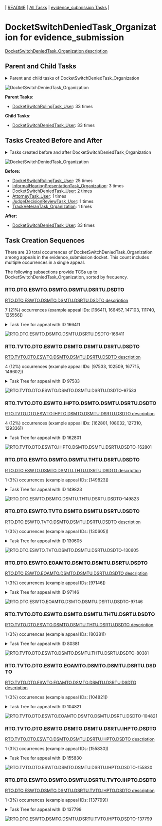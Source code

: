 <!-- DO NOT EDIT THIS FILE.  This file is autogenerated. -->
| [README](../README.md) | [All Tasks](../alltasks.md) | [evidence_submission Tasks](tasklist.md) |

# DocketSwitchDeniedTask_Organization for evidence_submission

[DocketSwitchDeniedTask_Organization description](../descr/DocketSwitchDeniedTask_Organization.md)

## Parent and Child Tasks

<details><summary markdown='span'>Parent and child tasks of DocketSwitchDeniedTask_Organization
</summary>

```
digraph G {
rankdir=LR;
node [shape=box]
"DocketSwitchDeniedTask_Organization" -> "DocketSwitchDeniedTask_User" [label=33]
"DocketSwitchRulingTask_User" -> "DocketSwitchDeniedTask_Organization" [label=33]
}
```
</details>

![DocketSwitchDeniedTask_Organization](dot/DocketSwitchDeniedTask_Organization-parentchild.dot.png)

**Parent Tasks:**

   * [DocketSwitchRulingTask_User](DocketSwitchRulingTask_User.md): 33 times

**Child Tasks:**

   * [DocketSwitchDeniedTask_User](DocketSwitchDeniedTask_User.md): 33 times

## Tasks Created Before and After

<details><summary markdown='span'>Tasks created before and after DocketSwitchDeniedTask_Organization</summary>

```
digraph G {
rankdir=LR;

"DocketSwitchDeniedTask_Organization" -> "DocketSwitchDeniedTask_User" [label=33]
"DocketSwitchRulingTask_User" -> "DocketSwitchDeniedTask_Organization" [label=25]
"InformalHearingPresentationTask_Organization" -> "DocketSwitchDeniedTask_Organization" [label=3]
"DocketSwitchDeniedTask_User" -> "DocketSwitchDeniedTask_Organization" [label=2]
"TrackVeteranTask_Organization" -> "DocketSwitchDeniedTask_Organization" [label=1]
"JudgeDecisionReviewTask_User" -> "DocketSwitchDeniedTask_Organization" [label=1]
"AttorneyTask_User" -> "DocketSwitchDeniedTask_Organization" [label=1]
}
```
</details>

![DocketSwitchDeniedTask_Organization](dot/DocketSwitchDeniedTask_Organization.dot.png)

**Before:**

   * [DocketSwitchRulingTask_User](DocketSwitchRulingTask_User.md): 25 times
   * [InformalHearingPresentationTask_Organization](InformalHearingPresentationTask_Organization.md): 3 times
   * [DocketSwitchDeniedTask_User](DocketSwitchDeniedTask_User.md): 2 times
   * [AttorneyTask_User](AttorneyTask_User.md): 1 times
   * [JudgeDecisionReviewTask_User](JudgeDecisionReviewTask_User.md): 1 times
   * [TrackVeteranTask_Organization](TrackVeteranTask_Organization.md): 1 times

**After:**

   * [DocketSwitchDeniedTask_User](DocketSwitchDeniedTask_User.md): 33 times

## Task Creation Sequences

There are 33 total occurrences of DocketSwitchDeniedTask_Organization among appeals in the evidence_submission docket.  This count includes multiple occurrences in a single appeal.

The following subsections provide TCSs up to DocketSwitchDeniedTask_Organization, sorted by frequency.

### RTO.DTO.ESWTO.DSMTO.DSMTU.DSRTU.DSDTO

[RTO.DTO.ESWTO.DSMTO.DSMTU.DSRTU.DSDTO description](../descr/RTO.DTO.ESWTO.DSMTO.DSMTU.DSRTU.DSDTO.md)

7 (21%) occurrences (example appeal IDs: [166411, 166457, 147103, 111740, 125556])

<details><summary markdown='span'>Task Tree for appeal with ID 166411</summary>

```
@startuml
skinparam {
  ObjectBorderColor #555
  ObjectBorderThickness 0
  ObjectFontStyle bold
  ObjectFontSize 14
  ObjectAttributeFontColor #333
  ObjectAttributeFontSize 12
}
  object 0.RootTask #8dd3c7 {
Organization
}
  object 1.DistributionTask #ffffb3 {
Organization
}
  object 2.EvidenceSubmissionWindowTask #fccde5 {
Organization
}
  object 3.DocketSwitchMailTask #e377c2 {
Organization
}
  object 4.DocketSwitchMailTask #e377c2 {
User
}
  object 5.DocketSwitchRulingTask #e377c2 {
User
}
  object 6.ReturnedUndeliverableCorrespondenceMailTask #fdb462 {
Organization
}
  object 7.ReturnedUndeliverableCorrespondenceMailTask #fdb462 {
User
}
  object 8.DocketSwitchDeniedTask #e377c2 {
Organization  <back:white>    </back>
}
  object 9.DocketSwitchDeniedTask #e377c2 {
User
}
  object 10.AddressChangeMailTask #d9d9d9 {
Organization
}
  object 11.AddressChangeMailTask #d9d9d9 {
Organization
}
  object 12.AddressChangeMailTask #d9d9d9 {
User
}
  object 13.ReturnedUndeliverableCorrespondenceMailTask #fdb462 {
Organization
}
  object 14.ReturnedUndeliverableCorrespondenceMailTask #fdb462 {
User
}
0.RootTask -- 1.DistributionTask
1.DistributionTask -- 2.EvidenceSubmissionWindowTask
0.RootTask -- 3.DocketSwitchMailTask
3.DocketSwitchMailTask -- 4.DocketSwitchMailTask
0.RootTask -- 5.DocketSwitchRulingTask
0.RootTask -- 6.ReturnedUndeliverableCorrespondenceMailTask
6.ReturnedUndeliverableCorrespondenceMailTask -- 7.ReturnedUndeliverableCorrespondenceMailTask
5.DocketSwitchRulingTask -- 8.DocketSwitchDeniedTask
8.DocketSwitchDeniedTask -- 9.DocketSwitchDeniedTask
0.RootTask -- 10.AddressChangeMailTask
10.AddressChangeMailTask -- 11.AddressChangeMailTask
11.AddressChangeMailTask -- 12.AddressChangeMailTask
0.RootTask -- 13.ReturnedUndeliverableCorrespondenceMailTask
13.ReturnedUndeliverableCorrespondenceMailTask -- 14.ReturnedUndeliverableCorrespondenceMailTask
@enduml
```
</details>

![RTO.DTO.ESWTO.DSMTO.DSMTU.DSRTU.DSDTO-166411](uml/RTO.DTO.ESWTO.DSMTO.DSMTU.DSRTU.DSDTO-166411.png)

### RTO.TVTO.DTO.ESWTO.DSMTO.DSMTU.DSRTU.DSDTO

[RTO.TVTO.DTO.ESWTO.DSMTO.DSMTU.DSRTU.DSDTO description](../descr/RTO.TVTO.DTO.ESWTO.DSMTO.DSMTU.DSRTU.DSDTO.md)

4 (12%) occurrences (example appeal IDs: [97533, 102509, 167715, 149602])

<details><summary markdown='span'>Task Tree for appeal with ID 97533</summary>

```
@startuml
skinparam {
  ObjectBorderColor #555
  ObjectBorderThickness 0
  ObjectFontStyle bold
  ObjectFontSize 14
  ObjectAttributeFontColor #333
  ObjectAttributeFontSize 12
}
  object 0.RootTask #8dd3c7 {
Organization
}
  object 1.TrackVeteranTask #bebada {
Organization
}
  object 2.DistributionTask #ffffb3 {
Organization
}
  object 3.EvidenceSubmissionWindowTask #fccde5 {
Organization
}
  object 4.DocketSwitchMailTask #e377c2 {
Organization
}
  object 5.DocketSwitchMailTask #e377c2 {
User
}
  object 6.DocketSwitchRulingTask #e377c2 {
User
}
  object 7.DocketSwitchDeniedTask #e377c2 {
Organization  <back:white>    </back>
}
  object 8.DocketSwitchDeniedTask #e377c2 {
User
}
0.RootTask -- 1.TrackVeteranTask
0.RootTask -- 2.DistributionTask
2.DistributionTask -- 3.EvidenceSubmissionWindowTask
0.RootTask -- 4.DocketSwitchMailTask
4.DocketSwitchMailTask -- 5.DocketSwitchMailTask
0.RootTask -- 6.DocketSwitchRulingTask
6.DocketSwitchRulingTask -- 7.DocketSwitchDeniedTask
7.DocketSwitchDeniedTask -- 8.DocketSwitchDeniedTask
@enduml
```
</details>

![RTO.TVTO.DTO.ESWTO.DSMTO.DSMTU.DSRTU.DSDTO-97533](uml/RTO.TVTO.DTO.ESWTO.DSMTO.DSMTU.DSRTU.DSDTO-97533.png)

### RTO.TVTO.DTO.ESWTO.IHPTO.DSMTO.DSMTU.DSRTU.DSDTO

[RTO.TVTO.DTO.ESWTO.IHPTO.DSMTO.DSMTU.DSRTU.DSDTO description](../descr/RTO.TVTO.DTO.ESWTO.IHPTO.DSMTO.DSMTU.DSRTU.DSDTO.md)

4 (12%) occurrences (example appeal IDs: [162801, 108032, 127310, 129336])

<details><summary markdown='span'>Task Tree for appeal with ID 162801</summary>

```
@startuml
skinparam {
  ObjectBorderColor #555
  ObjectBorderThickness 0
  ObjectFontStyle bold
  ObjectFontSize 14
  ObjectAttributeFontColor #333
  ObjectAttributeFontSize 12
}
  object 0.RootTask #8dd3c7 {
Organization
}
  object 1.TrackVeteranTask #bebada {
Organization
}
  object 2.DistributionTask #ffffb3 {
Organization
}
  object 3.EvidenceSubmissionWindowTask #fccde5 {
Organization
}
  object 4.InformalHearingPresentationTask #fdb462 {
Organization
}
  object 5.DocketSwitchMailTask #e377c2 {
Organization
}
  object 6.DocketSwitchMailTask #e377c2 {
User
}
  object 7.DocketSwitchRulingTask #e377c2 {
User
}
  object 8.DocketSwitchDeniedTask #e377c2 {
Organization  <back:white>    </back>
}
  object 9.DocketSwitchDeniedTask #e377c2 {
User
}
  object 10.InformalHearingPresentationTask #fdb462 {
User
}
0.RootTask -- 1.TrackVeteranTask
0.RootTask -- 2.DistributionTask
2.DistributionTask -- 3.EvidenceSubmissionWindowTask
2.DistributionTask -- 4.InformalHearingPresentationTask
0.RootTask -- 5.DocketSwitchMailTask
5.DocketSwitchMailTask -- 6.DocketSwitchMailTask
0.RootTask -- 7.DocketSwitchRulingTask
7.DocketSwitchRulingTask -- 8.DocketSwitchDeniedTask
8.DocketSwitchDeniedTask -- 9.DocketSwitchDeniedTask
4.InformalHearingPresentationTask -- 10.InformalHearingPresentationTask
@enduml
```
</details>

![RTO.TVTO.DTO.ESWTO.IHPTO.DSMTO.DSMTU.DSRTU.DSDTO-162801](uml/RTO.TVTO.DTO.ESWTO.IHPTO.DSMTO.DSMTU.DSRTU.DSDTO-162801.png)

### RTO.DTO.ESWTO.DSMTO.DSMTU.THTU.DSRTU.DSDTO

[RTO.DTO.ESWTO.DSMTO.DSMTU.THTU.DSRTU.DSDTO description](../descr/RTO.DTO.ESWTO.DSMTO.DSMTU.THTU.DSRTU.DSDTO.md)

1 (3%) occurrences (example appeal IDs: [149823])

<details><summary markdown='span'>Task Tree for appeal with ID 149823</summary>

```
@startuml
skinparam {
  ObjectBorderColor #555
  ObjectBorderThickness 0
  ObjectFontStyle bold
  ObjectFontSize 14
  ObjectAttributeFontColor #333
  ObjectAttributeFontSize 12
}
  object 0.RootTask #8dd3c7 {
Organization
}
  object 1.TrackVeteranTask #bebada {
Organization
}
  object 2.DistributionTask #ffffb3 {
Organization
}
  object 3.EvidenceSubmissionWindowTask #fccde5 {
Organization
}
  object 4.DocketSwitchMailTask #e377c2 {
Organization
}
  object 5.DocketSwitchMailTask #e377c2 {
User
}
  object 6.TimedHoldTask #fccde5 {
User
}
  object 7.DocketSwitchRulingTask #e377c2 {
User
}
  object 8.DocketSwitchDeniedTask #e377c2 {
Organization  <back:white>    </back>
}
  object 9.DocketSwitchDeniedTask #e377c2 {
User
}
0.RootTask -- 1.TrackVeteranTask
0.RootTask -- 2.DistributionTask
2.DistributionTask -- 3.EvidenceSubmissionWindowTask
0.RootTask -- 4.DocketSwitchMailTask
4.DocketSwitchMailTask -- 5.DocketSwitchMailTask
5.DocketSwitchMailTask -- 6.TimedHoldTask
0.RootTask -- 7.DocketSwitchRulingTask
7.DocketSwitchRulingTask -- 8.DocketSwitchDeniedTask
8.DocketSwitchDeniedTask -- 9.DocketSwitchDeniedTask
@enduml
```
</details>

![RTO.DTO.ESWTO.DSMTO.DSMTU.THTU.DSRTU.DSDTO-149823](uml/RTO.DTO.ESWTO.DSMTO.DSMTU.THTU.DSRTU.DSDTO-149823.png)

### RTO.DTO.ESWTO.TVTO.DSMTO.DSMTU.DSRTU.DSDTO

[RTO.DTO.ESWTO.TVTO.DSMTO.DSMTU.DSRTU.DSDTO description](../descr/RTO.DTO.ESWTO.TVTO.DSMTO.DSMTU.DSRTU.DSDTO.md)

1 (3%) occurrences (example appeal IDs: [130605])

<details><summary markdown='span'>Task Tree for appeal with ID 130605</summary>

```
@startuml
skinparam {
  ObjectBorderColor #555
  ObjectBorderThickness 0
  ObjectFontStyle bold
  ObjectFontSize 14
  ObjectAttributeFontColor #333
  ObjectAttributeFontSize 12
}
  object 0.RootTask #8dd3c7 {
Organization
}
  object 1.TrackVeteranTask #bebada {
Organization
}
  object 2.DistributionTask #ffffb3 {
Organization
}
  object 3.EvidenceSubmissionWindowTask #fccde5 {
Organization
}
  object 4.TrackVeteranTask #bebada {
Organization
}
  object 5.DocketSwitchMailTask #e377c2 {
Organization
}
  object 6.DocketSwitchMailTask #e377c2 {
User
}
  object 7.DocketSwitchRulingTask #e377c2 {
User
}
  object 8.DocketSwitchDeniedTask #e377c2 {
Organization  <back:white>    </back>
}
  object 9.DocketSwitchDeniedTask #e377c2 {
User
}
0.RootTask -- 1.TrackVeteranTask
0.RootTask -- 2.DistributionTask
2.DistributionTask -- 3.EvidenceSubmissionWindowTask
0.RootTask -- 4.TrackVeteranTask
0.RootTask -- 5.DocketSwitchMailTask
5.DocketSwitchMailTask -- 6.DocketSwitchMailTask
0.RootTask -- 7.DocketSwitchRulingTask
7.DocketSwitchRulingTask -- 8.DocketSwitchDeniedTask
8.DocketSwitchDeniedTask -- 9.DocketSwitchDeniedTask
@enduml
```
</details>

![RTO.DTO.ESWTO.TVTO.DSMTO.DSMTU.DSRTU.DSDTO-130605](uml/RTO.DTO.ESWTO.TVTO.DSMTO.DSMTU.DSRTU.DSDTO-130605.png)

### RTO.DTO.ESWTO.EOAMTO.DSMTO.DSMTU.DSRTU.DSDTO

[RTO.DTO.ESWTO.EOAMTO.DSMTO.DSMTU.DSRTU.DSDTO description](../descr/RTO.DTO.ESWTO.EOAMTO.DSMTO.DSMTU.DSRTU.DSDTO.md)

1 (3%) occurrences (example appeal IDs: [97146])

<details><summary markdown='span'>Task Tree for appeal with ID 97146</summary>

```
@startuml
skinparam {
  ObjectBorderColor #555
  ObjectBorderThickness 0
  ObjectFontStyle bold
  ObjectFontSize 14
  ObjectAttributeFontColor #333
  ObjectAttributeFontSize 12
}
  object 0.RootTask #8dd3c7 {
Organization
}
  object 1.DistributionTask #ffffb3 {
Organization
}
  object 2.EvidenceSubmissionWindowTask #fccde5 {
Organization
}
  object 3.EvidenceOrArgumentMailTask #ffffb3 {
Organization
}
  object 4.DocketSwitchMailTask #e377c2 {
Organization
}
  object 5.DocketSwitchMailTask #e377c2 {
User
}
  object 6.DocketSwitchRulingTask #e377c2 {
User
}
  object 7.DocketSwitchDeniedTask #e377c2 {
Organization  <back:white>    </back>
}
  object 8.DocketSwitchDeniedTask #e377c2 {
User
}
0.RootTask -- 1.DistributionTask
1.DistributionTask -- 2.EvidenceSubmissionWindowTask
0.RootTask -- 3.EvidenceOrArgumentMailTask
0.RootTask -- 4.DocketSwitchMailTask
4.DocketSwitchMailTask -- 5.DocketSwitchMailTask
0.RootTask -- 6.DocketSwitchRulingTask
6.DocketSwitchRulingTask -- 7.DocketSwitchDeniedTask
7.DocketSwitchDeniedTask -- 8.DocketSwitchDeniedTask
@enduml
```
</details>

![RTO.DTO.ESWTO.EOAMTO.DSMTO.DSMTU.DSRTU.DSDTO-97146](uml/RTO.DTO.ESWTO.EOAMTO.DSMTO.DSMTU.DSRTU.DSDTO-97146.png)

### RTO.TVTO.DTO.ESWTO.DSMTO.DSMTU.THTU.DSRTU.DSDTO

[RTO.TVTO.DTO.ESWTO.DSMTO.DSMTU.THTU.DSRTU.DSDTO description](../descr/RTO.TVTO.DTO.ESWTO.DSMTO.DSMTU.THTU.DSRTU.DSDTO.md)

1 (3%) occurrences (example appeal IDs: [80381])

<details><summary markdown='span'>Task Tree for appeal with ID 80381</summary>

```
@startuml
skinparam {
  ObjectBorderColor #555
  ObjectBorderThickness 0
  ObjectFontStyle bold
  ObjectFontSize 14
  ObjectAttributeFontColor #333
  ObjectAttributeFontSize 12
}
  object 0.RootTask #8dd3c7 {
Organization
}
  object 1.TrackVeteranTask #bebada {
Organization
}
  object 2.DistributionTask #ffffb3 {
Organization
}
  object 3.EvidenceSubmissionWindowTask #fccde5 {
Organization
}
  object 4.DocketSwitchMailTask #e377c2 {
Organization
}
  object 5.DocketSwitchMailTask #e377c2 {
User
}
  object 6.TimedHoldTask #fccde5 {
User
}
  object 7.DocketSwitchRulingTask #e377c2 {
User
}
  object 8.DocketSwitchDeniedTask #e377c2 {
Organization  <back:white>    </back>
}
  object 9.DocketSwitchDeniedTask #e377c2 {
User
}
0.RootTask -- 1.TrackVeteranTask
0.RootTask -- 2.DistributionTask
2.DistributionTask -- 3.EvidenceSubmissionWindowTask
0.RootTask -- 4.DocketSwitchMailTask
4.DocketSwitchMailTask -- 5.DocketSwitchMailTask
5.DocketSwitchMailTask -- 6.TimedHoldTask
0.RootTask -- 7.DocketSwitchRulingTask
7.DocketSwitchRulingTask -- 8.DocketSwitchDeniedTask
8.DocketSwitchDeniedTask -- 9.DocketSwitchDeniedTask
@enduml
```
</details>

![RTO.TVTO.DTO.ESWTO.DSMTO.DSMTU.THTU.DSRTU.DSDTO-80381](uml/RTO.TVTO.DTO.ESWTO.DSMTO.DSMTU.THTU.DSRTU.DSDTO-80381.png)

### RTO.TVTO.DTO.ESWTO.EOAMTO.DSMTO.DSMTU.DSRTU.DSDTO

[RTO.TVTO.DTO.ESWTO.EOAMTO.DSMTO.DSMTU.DSRTU.DSDTO description](../descr/RTO.TVTO.DTO.ESWTO.EOAMTO.DSMTO.DSMTU.DSRTU.DSDTO.md)

1 (3%) occurrences (example appeal IDs: [104821])

<details><summary markdown='span'>Task Tree for appeal with ID 104821</summary>

```
@startuml
skinparam {
  ObjectBorderColor #555
  ObjectBorderThickness 0
  ObjectFontStyle bold
  ObjectFontSize 14
  ObjectAttributeFontColor #333
  ObjectAttributeFontSize 12
}
  object 0.RootTask #8dd3c7 {
Organization
}
  object 1.TrackVeteranTask #bebada {
Organization
}
  object 2.DistributionTask #ffffb3 {
Organization
}
  object 3.EvidenceSubmissionWindowTask #fccde5 {
Organization
}
  object 4.EvidenceOrArgumentMailTask #ffffb3 {
Organization
}
  object 5.DocketSwitchMailTask #e377c2 {
Organization
}
  object 6.DocketSwitchMailTask #e377c2 {
User
}
  object 7.DocketSwitchRulingTask #e377c2 {
User
}
  object 8.DocketSwitchDeniedTask #e377c2 {
Organization  <back:white>    </back>
}
  object 9.DocketSwitchDeniedTask #e377c2 {
User
}
0.RootTask -- 1.TrackVeteranTask
0.RootTask -- 2.DistributionTask
2.DistributionTask -- 3.EvidenceSubmissionWindowTask
0.RootTask -- 4.EvidenceOrArgumentMailTask
0.RootTask -- 5.DocketSwitchMailTask
5.DocketSwitchMailTask -- 6.DocketSwitchMailTask
0.RootTask -- 7.DocketSwitchRulingTask
7.DocketSwitchRulingTask -- 8.DocketSwitchDeniedTask
8.DocketSwitchDeniedTask -- 9.DocketSwitchDeniedTask
@enduml
```
</details>

![RTO.TVTO.DTO.ESWTO.EOAMTO.DSMTO.DSMTU.DSRTU.DSDTO-104821](uml/RTO.TVTO.DTO.ESWTO.EOAMTO.DSMTO.DSMTU.DSRTU.DSDTO-104821.png)

### RTO.TVTO.DTO.ESWTO.DSMTO.DSMTU.DSRTU.IHPTO.DSDTO

[RTO.TVTO.DTO.ESWTO.DSMTO.DSMTU.DSRTU.IHPTO.DSDTO description](../descr/RTO.TVTO.DTO.ESWTO.DSMTO.DSMTU.DSRTU.IHPTO.DSDTO.md)

1 (3%) occurrences (example appeal IDs: [155830])

<details><summary markdown='span'>Task Tree for appeal with ID 155830</summary>

```
@startuml
skinparam {
  ObjectBorderColor #555
  ObjectBorderThickness 0
  ObjectFontStyle bold
  ObjectFontSize 14
  ObjectAttributeFontColor #333
  ObjectAttributeFontSize 12
}
  object 0.RootTask #8dd3c7 {
Organization
}
  object 1.TrackVeteranTask #bebada {
Organization
}
  object 2.DistributionTask #ffffb3 {
Organization
}
  object 3.EvidenceSubmissionWindowTask #fccde5 {
Organization
}
  object 4.DocketSwitchMailTask #e377c2 {
Organization
}
  object 5.DocketSwitchMailTask #e377c2 {
User
}
  object 6.DocketSwitchRulingTask #e377c2 {
User
}
  object 7.InformalHearingPresentationTask #fdb462 {
Organization
}
  object 8.DocketSwitchDeniedTask #e377c2 {
Organization  <back:white>    </back>
}
  object 9.DocketSwitchDeniedTask #e377c2 {
User
}
0.RootTask -- 1.TrackVeteranTask
0.RootTask -- 2.DistributionTask
2.DistributionTask -- 3.EvidenceSubmissionWindowTask
0.RootTask -- 4.DocketSwitchMailTask
4.DocketSwitchMailTask -- 5.DocketSwitchMailTask
0.RootTask -- 6.DocketSwitchRulingTask
2.DistributionTask -- 7.InformalHearingPresentationTask
6.DocketSwitchRulingTask -- 8.DocketSwitchDeniedTask
8.DocketSwitchDeniedTask -- 9.DocketSwitchDeniedTask
@enduml
```
</details>

![RTO.TVTO.DTO.ESWTO.DSMTO.DSMTU.DSRTU.IHPTO.DSDTO-155830](uml/RTO.TVTO.DTO.ESWTO.DSMTO.DSMTU.DSRTU.IHPTO.DSDTO-155830.png)

### RTO.DTO.ESWTO.DSMTO.DSMTU.DSRTU.TVTO.IHPTO.DSDTO

[RTO.DTO.ESWTO.DSMTO.DSMTU.DSRTU.TVTO.IHPTO.DSDTO description](../descr/RTO.DTO.ESWTO.DSMTO.DSMTU.DSRTU.TVTO.IHPTO.DSDTO.md)

1 (3%) occurrences (example appeal IDs: [137799])

<details><summary markdown='span'>Task Tree for appeal with ID 137799</summary>

```
@startuml
skinparam {
  ObjectBorderColor #555
  ObjectBorderThickness 0
  ObjectFontStyle bold
  ObjectFontSize 14
  ObjectAttributeFontColor #333
  ObjectAttributeFontSize 12
}
  object 0.RootTask #8dd3c7 {
Organization
}
  object 1.TrackVeteranTask #bebada {
Organization
}
  object 2.DistributionTask #ffffb3 {
Organization
}
  object 3.EvidenceSubmissionWindowTask #fccde5 {
Organization
}
  object 4.DocketSwitchMailTask #e377c2 {
Organization
}
  object 5.DocketSwitchMailTask #e377c2 {
User
}
  object 6.DocketSwitchRulingTask #e377c2 {
User
}
  object 7.TrackVeteranTask #bebada {
Organization
}
  object 8.InformalHearingPresentationTask #fdb462 {
Organization
}
  object 9.DocketSwitchDeniedTask #e377c2 {
Organization  <back:white>    </back>
}
  object 10.DocketSwitchDeniedTask #e377c2 {
User
}
  object 11.TrackVeteranTask #bebada {
Organization
}
0.RootTask -- 1.TrackVeteranTask
0.RootTask -- 2.DistributionTask
2.DistributionTask -- 3.EvidenceSubmissionWindowTask
0.RootTask -- 4.DocketSwitchMailTask
4.DocketSwitchMailTask -- 5.DocketSwitchMailTask
0.RootTask -- 6.DocketSwitchRulingTask
0.RootTask -- 7.TrackVeteranTask
2.DistributionTask -- 8.InformalHearingPresentationTask
6.DocketSwitchRulingTask -- 9.DocketSwitchDeniedTask
9.DocketSwitchDeniedTask -- 10.DocketSwitchDeniedTask
0.RootTask -- 11.TrackVeteranTask
@enduml
```
</details>

![RTO.DTO.ESWTO.DSMTO.DSMTU.DSRTU.TVTO.IHPTO.DSDTO-137799](uml/RTO.DTO.ESWTO.DSMTO.DSMTU.DSRTU.TVTO.IHPTO.DSDTO-137799.png)

